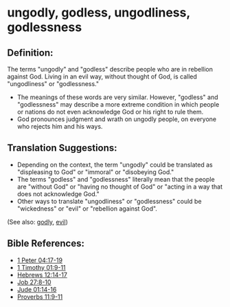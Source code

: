 # ungodly, godless, ungodliness, godlessness #

## Definition: ##

The terms "ungodly" and "godless" describe people who are in rebellion against God. Living in an evil way, without thought of God, is called "ungodliness" or "godlessness."

* The meanings of these words are very similar. However, "godless" and "godlessness" may describe a more extreme condition in which people or nations do not even acknowledge God or his right to rule them.
* God pronounces judgment and wrath on ungodly people, on everyone who rejects him and his ways.

## Translation Suggestions: ##

* Depending on the context, the term "ungodly" could be translated as "displeasing to God" or "immoral" or "disobeying God."
* The terms "godless" and "godlessness" literally mean that the people are "without God" or "having no thought of God" or "acting in a way that does not acknowledge God."
* Other ways to translate "ungodliness" or "godlessness" could be "wickedness" or "evil" or "rebellion against God".

(See also: [godly](../kt/godly.md), [evil](../kt/evil.md))

## Bible References: ##

* [1 Peter 04:17-19](en/tn/1pe/help/04/17)
* [1 Timothy 01:9-11](en/tn/1ti/help/01/09)
* [Hebrews 12:14-17](en/tn/heb/help/12/14)
* [Job 27:8-10](en/tn/job/help/27/08)
* [Jude 01:14-16](en/tn/jud/help/01/14)
* [Proverbs 11:9-11](en/tn/pro/help/11/09)